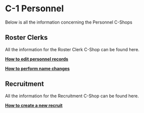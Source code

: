 <!-- docs/c1/c1-home.md -->
# C-1 Personnel
Below is all the information concerning the Personnel C-Shops

## Roster Clerks
All the information for the Roster Clerk C-Shop can be found here.

**[How to edit personnel records](c1/editing-troopers.md)**

**[How to perform name changes](c1/name-changes.md)**

## Recruitment
All the information for the Recruitment C-Shop can be found here.

**[How to create a new recruit](c1/recruiting.md)**